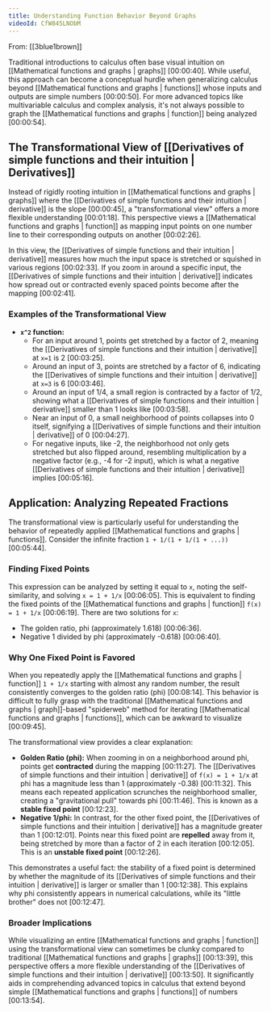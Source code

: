 ```yaml
---
title: Understanding Function Behavior Beyond Graphs
videoId: CfW845LNObM
---
```


From: [[3blue1brown]] <br/> 

Traditional introductions to calculus often base visual intuition on [[Mathematical functions and graphs | graphs]] <a class="yt-timestamp" data-t="00:00:40">[00:00:40]</a>. While useful, this approach can become a conceptual hurdle when generalizing calculus beyond [[Mathematical functions and graphs | functions]] whose inputs and outputs are simple numbers <a class="yt-timestamp" data-t="00:00:50">[00:00:50]</a>. For more advanced topics like multivariable calculus and complex analysis, it's not always possible to graph the [[Mathematical functions and graphs | function]] being analyzed <a class="yt-timestamp" data-t="00:00:54">[00:00:54]</a>.

## The Transformational View of [[Derivatives of simple functions and their intuition | Derivatives]]

Instead of rigidly rooting intuition in [[Mathematical functions and graphs | graphs]] where the [[Derivatives of simple functions and their intuition | derivative]] is the slope <a class="yt-timestamp" data-t="00:00:45">[00:00:45]</a>, a "transformational view" offers a more flexible understanding <a class="yt-timestamp" data-t="00:01:18">[00:01:18]</a>. This perspective views a [[Mathematical functions and graphs | function]] as mapping input points on one number line to their corresponding outputs on another <a class="yt-timestamp" data-t="00:02:26">[00:02:26]</a>.

In this view, the [[Derivatives of simple functions and their intuition | derivative]] measures how much the input space is stretched or squished in various regions <a class="yt-timestamp" data-t="00:02:33">[00:02:33]</a>. If you zoom in around a specific input, the [[Derivatives of simple functions and their intuition | derivative]] indicates how spread out or contracted evenly spaced points become after the mapping <a class="yt-timestamp" data-t="00:02:41">[00:02:41]</a>.

### Examples of the Transformational View

*   **`x^2` function:**
    *   For an input around 1, points get stretched by a factor of 2, meaning the [[Derivatives of simple functions and their intuition | derivative]] at `x=1` is 2 <a class="yt-timestamp" data-t="00:03:25">[00:03:25]</a>.
    *   Around an input of 3, points are stretched by a factor of 6, indicating the [[Derivatives of simple functions and their intuition | derivative]] at `x=3` is 6 <a class="yt-timestamp" data-t="00:03:46">[00:03:46]</a>.
    *   Around an input of 1/4, a small region is contracted by a factor of 1/2, showing what a [[Derivatives of simple functions and their intuition | derivative]] smaller than 1 looks like <a class="yt-timestamp" data-t="00:03:58">[00:03:58]</a>.
    *   Near an input of 0, a small neighborhood of points collapses into 0 itself, signifying a [[Derivatives of simple functions and their intuition | derivative]] of 0 <a class="yt-timestamp" data-t="00:04:27">[00:04:27]</a>.
    *   For negative inputs, like -2, the neighborhood not only gets stretched but also flipped around, resembling multiplication by a negative factor (e.g., -4 for -2 input), which is what a negative [[Derivatives of simple functions and their intuition | derivative]] implies <a class="yt-timestamp" data-t="00:05:16">[00:05:16]</a>.

## Application: Analyzing Repeated Fractions

The transformational view is particularly useful for understanding the behavior of repeatedly applied [[Mathematical functions and graphs | functions]]. Consider the infinite fraction `1 + 1/(1 + 1/(1 + ...))` <a class="yt-timestamp" data-t="00:05:44">[00:05:44]</a>.

### Finding Fixed Points

This expression can be analyzed by setting it equal to `x`, noting the self-similarity, and solving `x = 1 + 1/x` <a class="yt-timestamp" data-t="00:06:05">[00:06:05]</a>. This is equivalent to finding the fixed points of the [[Mathematical functions and graphs | function]] `f(x) = 1 + 1/x` <a class="yt-timestamp" data-t="00:06:19">[00:06:19]</a>. There are two solutions for `x`:
*   The golden ratio, phi (approximately 1.618) <a class="yt-timestamp" data-t="00:06:36">[00:06:36]</a>.
*   Negative 1 divided by phi (approximately -0.618) <a class="yt-timestamp" data-t="00:06:40">[00:06:40]</a>.

### Why One Fixed Point is Favored

When you repeatedly apply the [[Mathematical functions and graphs | function]] `1 + 1/x` starting with almost any random number, the result consistently converges to the golden ratio (phi) <a class="yt-timestamp" data-t="00:08:14">[00:08:14]</a>. This behavior is difficult to fully grasp with the traditional [[Mathematical functions and graphs | graph]]-based "spiderweb" method for iterating [[Mathematical functions and graphs | functions]], which can be awkward to visualize <a class="yt-timestamp" data-t="00:09:45">[00:09:45]</a>.

The transformational view provides a clear explanation:
*   **Golden Ratio (phi):** When zooming in on a neighborhood around phi, points get **contracted** during the mapping <a class="yt-timestamp" data-t="00:11:27">[00:11:27]</a>. The [[Derivatives of simple functions and their intuition | derivative]] of `f(x) = 1 + 1/x` at phi has a magnitude less than 1 (approximately -0.38) <a class="yt-timestamp" data-t="00:11:32">[00:11:32]</a>. This means each repeated application scrunches the neighborhood smaller, creating a "gravitational pull" towards phi <a class="yt-timestamp" data-t="00:11:46">[00:11:46]</a>. This is known as a **stable fixed point** <a class="yt-timestamp" data-t="00:12:23">[00:12:23]</a>.
*   **Negative 1/phi:** In contrast, for the other fixed point, the [[Derivatives of simple functions and their intuition | derivative]] has a magnitude greater than 1 <a class="yt-timestamp" data-t="00:12:01">[00:12:01]</a>. Points near this fixed point are **repelled** away from it, being stretched by more than a factor of 2 in each iteration <a class="yt-timestamp" data-t="00:12:05">[00:12:05]</a>. This is an **unstable fixed point** <a class="yt-timestamp" data-t="00:12:26">[00:12:26]</a>.

This demonstrates a useful fact: the stability of a fixed point is determined by whether the magnitude of its [[Derivatives of simple functions and their intuition | derivative]] is larger or smaller than 1 <a class="yt-timestamp" data-t="00:12:38">[00:12:38]</a>. This explains why phi consistently appears in numerical calculations, while its "little brother" does not <a class="yt-timestamp" data-t="00:12:47">[00:12:47]</a>.

### Broader Implications

While visualizing an entire [[Mathematical functions and graphs | function]] using the transformational view can sometimes be clunky compared to traditional [[Mathematical functions and graphs | graphs]] <a class="yt-timestamp" data-t="00:13:39">[00:13:39]</a>, this perspective offers a more flexible understanding of the [[Derivatives of simple functions and their intuition | derivative]] <a class="yt-timestamp" data-t="00:13:50">[00:13:50]</a>. It significantly aids in comprehending advanced topics in calculus that extend beyond simple [[Mathematical functions and graphs | functions]] of numbers <a class="yt-timestamp" data-t="00:13:54">[00:13:54]</a>.